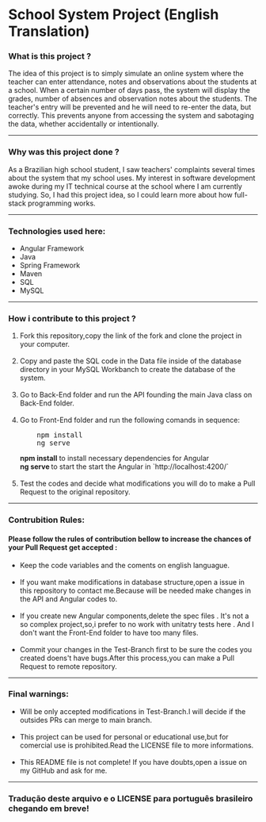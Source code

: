 <h1>School System Project (English Translation)</h1>


<h3>What is this project ?</h3>

<p>The idea of ​​this project is to simply simulate an online system where the teacher can enter attendance, notes and observations about the students at a school. When a certain number of days pass, the system will display the grades, number of absences and observation notes about the students. The teacher's entry will be prevented and he will need to re-enter the data, but correctly. This prevents anyone from accessing the system and sabotaging the data, whether accidentally or intentionally. </p>

<hr>

<h3>Why was this project done ?</h3>

<p>As a Brazilian high school student, I saw teachers' complaints several times about the system that my school uses. My interest in software development awoke during my IT technical course at the school where I am currently studying. So, I had this project idea, so I could learn more about how full-stack programming works.</p>

<hr>

<h3>Technologies used here:</h3>

<ul>
    <li>Angular Framework</li>
    <li>Java</li>
    <li>Spring Framework</li>
    <li>Maven</li>
    <li>SQL</li>
    <li>MySQL</li>
</ul>

<hr>

<h3>How i contribute to this project ?</h3>


<ol>
    <li>Fork this repository,copy the link of the fork and clone the project in your computer.</li>
    <br>
    <li>Copy and paste the SQL code in the Data file inside of the database directory in your MySQL Workbanch to create the database of the system.</li>
    <br>
    <li>Go to Back-End folder and run the API founding the main Java class on Back-End folder.</li>
    <br>
    <li>Go to Front-End folder and run the following comands in sequence: 
    <pre>
    npm install
    ng serve</pre> <strong>npm install</strong>  to install necessary dependencies for Angular <br>
    <strong>ng serve </strong> to start the start the Angular in `http://localhost:4200/`
    </li>
    <br>
    <li>Test the codes and decide what modifications you will do to make a Pull Request to the original repository.</li>

</ol>

<hr>

<h3>Contrubition Rules:</h3>

<h4>Please follow the rules of contribution bellow to increase the chances of your Pull Request get accepted : </h4>

<ul>
    <li>Keep the code variables and the coments on english languague.</li>
    <br>
    <li>If you want make modifications in database structure,open a issue in this repository to contact me.Because will be needed make changes in the API and Angular codes to.</li>
    <br>
    <li>If you create new Angular components,delete the spec files . It's not a so complex project,so,i prefer to no work with unitatry tests here . And I don't want the Front-End folder to have too many files.</li>
    <br>
    <li>Commit your changes in the Test-Branch first to be sure the codes you created doens't have bugs.After this process,you can make a Pull Request to remote repository.</li>
</ul>

<hr>

<h3>Final warnings:</h3>

<ul>
    <li>Will be only accepted modifications in Test-Branch.I will decide if the outsides PRs can merge to main branch.</li>
    <br>
    <li>This project can be used for personal or educational use,but for comercial use is prohibited.Read the LICENSE file to more informations.</li>
    <br>
    <li>This README file is not complete! If you have doubts,open a issue on my GitHub and ask for me.</li>
</ul>

<hr>

<h3>Tradução deste arquivo e o LICENSE para português brasileiro chegando em breve!</h3>